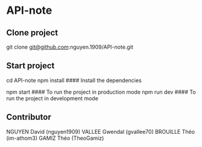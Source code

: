 # API-note

## Clone project
git clone git@github.com:nguyen.1909/API-note.git

## Start project
cd API-note
npm install #### Install the dependencies

npm start #### To run the project in production mode
npm run dev #### To run the project in development mode

## Contributor

NGUYEN David (nguyen1909)
VALLEE Gwendal (gvallee70)
BROUILLE Théo (im-athom3)
GAMIZ Théo (TheoGamiz)